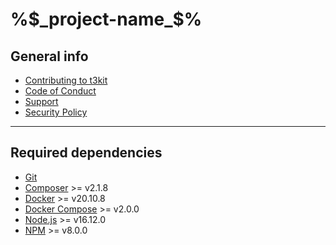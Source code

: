 # %$_project-name_$%

## General info

- [Contributing to t3kit](https://github.com/t3kit/.github/blob/master/CONTRIBUTING.md)
- [Code of Conduct](https://github.com/t3kit/.github/blob/master/CODE_OF_CONDUCT.md)
- [Support](https://github.com/t3kit/.github/blob/master/SUPPORT.md)
- [Security Policy](https://github.com/t3kit/.github/blob/master/SECURITY.md)

***

## Required dependencies

- [Git](https://git-scm.com/)
- [Composer](https://getcomposer.org/) >= v2.1.8
- [Docker](https://docs.docker.com/install/) >= v20.10.8
- [Docker Compose](https://docs.docker.com/compose/cli-command/#installing-compose-v2) >= v2.0.0
- [Node.js](https://nodejs.org/en/download/) >= v16.12.0
- [NPM](https://nodejs.org/en/download/) >= v8.0.0
